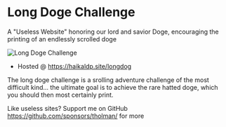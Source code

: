 # Long Doge Challenge
A "Useless Website" honoring our lord and savior Doge, encouraging the printing of an endlessly scrolled doge

![Long Doge Challenge](https://longdogechallenge.com/assets/share.png)

- Hosted @ https://haikaldp.site/longdog

The long doge challenge is a srolling adventure challenge of the most difficult kind... the ultimate goal is to achieve the rare hatted doge, which you should then most certainly print.

Like useless sites? Support me on GitHub https://github.com/sponsors/tholman/ for more
